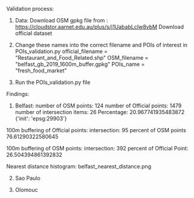 Validation process:
1. Data:
   Download OSM gpkg file from : https://cloudstor.aarnet.edu.au/plus/s/j1UababLcIw8vbM
   Download official dataset 
   
2. Change these names into the correct filename and POIs of interest in POIs_validation.py
   official_filename = "Restaurant_and_Food_Related.shp"
   OSM_filename = "belfast_gb_2019_1600m_buffer.gpkg"
   POIs_name = "fresh_food_market"

3. Run the POIs_validation.py file

Findings:

1. Belfast:
  number of OSM points:  124
  number of Official points:  1479
  number of intersection items:  26
  Percentage:  20.967741935483872
  {'init': 'epsg:29903'}

  100m buffering of Official points:
    intersection:  95
    percent of OSM points 76.61290322580645

  100m buffering of OSM points:
    intersection:  392
    percent of Official Point:  26.504394861392832
    
  Nearest distance histogram: belfast_nearest_distance.png
  
2. Sao Paulo

3. Olomouc

